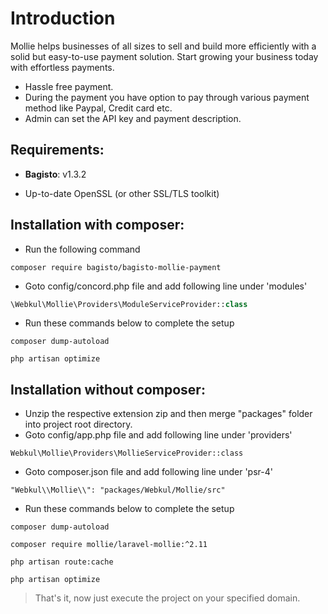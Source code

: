 # Introduction

Mollie helps businesses of all sizes to sell and build more efficiently with a solid but easy-to-use payment solution. Start growing your business today with effortless payments.

- Hassle free payment.
- During the payment you have option to pay through various payment method like Paypal, Credit card etc.
- Admin can set the API key and payment description.

## Requirements:

- **Bagisto**: v1.3.2

- Up-to-date OpenSSL (or other SSL/TLS toolkit)

## Installation with composer:
- Run the following command
```
composer require bagisto/bagisto-mollie-payment
```

- Goto config/concord.php file and add following line under 'modules'
```php
\Webkul\Mollie\Providers\ModuleServiceProvider::class
```

- Run these commands below to complete the setup
```
composer dump-autoload
```

```
php artisan optimize
```

## Installation without composer:

- Unzip the respective extension zip and then merge "packages" folder into project root directory.
- Goto config/app.php file and add following line under 'providers'

```
Webkul\Mollie\Providers\MollieServiceProvider::class
```

- Goto composer.json file and add following line under 'psr-4'

```
"Webkul\\Mollie\\": "packages/Webkul/Mollie/src"
```

- Run these commands below to complete the setup

```
composer dump-autoload
```
```
composer require mollie/laravel-mollie:^2.11
```
```
php artisan route:cache
```
```
php artisan optimize
```

> That's it, now just execute the project on your specified domain.
